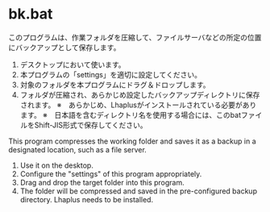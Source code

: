 # bk.bat

このプログラムは、作業フォルダを圧縮して、ファイルサーバなどの所定の位置にバックアップとして保存します。
1. デスクトップにおいて使います。
1. 本プログラムの「settings」を適切に設定してください。
1. 対象のフォルダを本プログラムにドラグ＆ドロップします。
1. フォルダが圧縮され、あらかじめ設定したバックアップディレクトリに保存されます。
※　あらかじめ、Lhaplusがインストールされている必要があります。
※　日本語を含むディレクトリ名を使用する場合には、このbatファイルをShift-JIS形式で保存してください。

This program compresses the working folder and saves it as a backup in a designated location, such as a file server.
1. Use it on the desktop.
2. Configure the "settings" of this program appropriately.
3. Drag and drop the target folder into this program.
4. The folder will be compressed and saved in the pre-configured backup directory.
Lhaplus needs to be installed.
